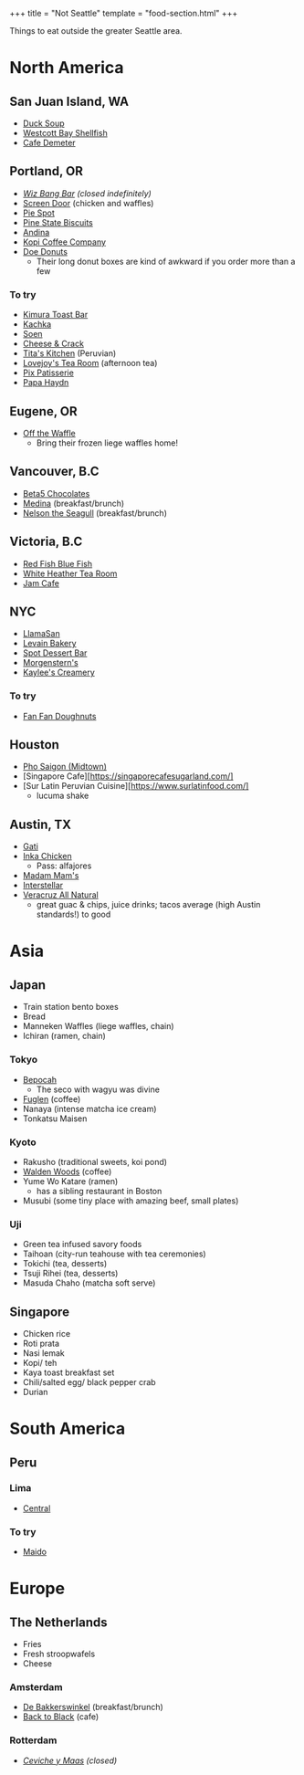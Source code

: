 +++
title = "Not Seattle"
template = "food-section.html"
+++

Things to eat outside the greater Seattle area.

# North America

## San Juan Island, WA
- [Duck Soup](https://www.ducksoupsanjuans.com/)
- [Westcott Bay Shellfish](https://www.westcottbayshellfish.com/)
- [Cafe Demeter](https://www.facebook.com/Cafe-Demeter-160086194143103/)

## Portland, OR
- _[Wiz Bang Bar](https://saltandstraw.com/pages/wiz-bang-bar) (closed indefinitely)_
- [Screen Door](https://screendoorrestaurant.com/) (chicken and waffles)
- [Pie Spot](https://www.pie-spot.com/)
- [Pine State Biscuits](https://www.pinestatebiscuits.com/)
- [Andina](https://www.andinarestaurant.com/)
- [Kopi Coffee Company](https://www.kopicoffeeco.com/)
- [Doe Donuts](https://www.doedonuts.com/)
    - Their long donut boxes are kind of awkward if you order more than a few

### To try
- [Kimura Toast Bar](https://kimuratoast.com/)
- [Kachka](https://www.kachkapdx.com/)
- [Soen](https://www.soenportland.co/)
- [Cheese & Crack](https://www.cheeseandcrack.com/)
- [Tita's Kitchen](https://www.titaskitchenpdx.com/) (Peruvian)
- [Lovejoy's Tea Room](https://www.lovejoysportland.com/) (afternoon tea)
- [Pix Patisserie](https://www.pixpatisserie.com/)
- [Papa Haydn](https://www.papahaydn.com/)

## Eugene, OR
- [Off the Waffle](https://offthewaffle.com/)
    - Bring their frozen liege waffles home!

## Vancouver, B.C
- [Beta5 Chocolates](https://shop.beta5chocolates.com/)
- [Medina](https://www.medinacafe.com/) (breakfast/brunch)
- [Nelson the Seagull](https://www.nelsontheseagull.com/) (breakfast/brunch)

## Victoria, B.C
- [Red Fish Blue Fish](https://www.redfish-bluefish.com/)
- [White Heather Tea Room](https://www.whiteheather-tearoom.com/afternoon-tea)
- [Jam Cafe](https://jamcafes.com/)

## NYC
- [LlamaSan](https://www.llamasannyc.com/)
- [Levain Bakery](https://levainbakery.com/)
- [Spot Dessert Bar](https://www.spotdessertbar.com/)
- [Morgenstern's](https://www.morgensternsnyc.com/)
- [Kaylee's Creamery](https://www.kayleescreamery.com/menu)

### To try
- [Fan Fan Doughnuts](https://www.fan-fandoughnuts.com/)

## Houston
- [Pho Saigon (Midtown)](https://www.yelp.com/biz/pho-saigon-houston-12)
- [Singapore Cafe][https://singaporecafesugarland.com/]
- [Sur Latin Peruvian Cuisine][https://www.surlatinfood.com/]
    - lucuma shake

## Austin, TX
- [Gati](https://www.gatiicecream.com/)
- [Inka Chicken](https://inka-chicken.com/)
    - Pass: alfajores
- [Madam Mam's](https://www.madammam.com/)
- [Interstellar](https://www.theinterstellarbbq.com/)
- [Veracruz All Natural](https://www.veracruzallnatural.com/)
    - great guac & chips, juice drinks; tacos average (high Austin standards!) to good

# Asia

## Japan
- Train station bento boxes
- Bread
- Manneken Waffles (liege waffles, chain)
- Ichiran (ramen, chain)

### Tokyo
- [Bepocah](https://www.bepocah.com/en/index.html)
    - The seco with wagyu was divine
- [Fuglen](https://www.fuglen.no/) (coffee)
- Nanaya (intense matcha ice cream)
- Tonkatsu Maisen

### Kyoto
- Rakusho (traditional sweets, koi pond)
- [Walden Woods](https://www.walden-woods.com/) (coffee)
- Yume Wo Katare (ramen)
    - has a sibling restaurant in Boston
- Musubi (some tiny place with amazing beef, small plates)

### Uji
- Green tea infused savory foods
- Taihoan (city-run teahouse with tea ceremonies)
- Tokichi (tea, desserts)
- Tsuji Rihei (tea, desserts)
- Masuda Chaho (matcha soft serve)

## Singapore
- Chicken rice
- Roti prata
- Nasi lemak
- Kopi/ teh
- Kaya toast breakfast set
- Chili/salted egg/ black pepper crab
- Durian

# South America

## Peru
### Lima
- [Central](https://centralrestaurante.com.pe/en/)

### To try
- [Maido](https://maido.pe/en/)

# Europe

## The Netherlands
- Fries
- Fresh stroopwafels
- Cheese

### Amsterdam
- [De Bakkerswinkel](https://debakkerswinkel.nl/en/) (breakfast/brunch)
- [Back to Black](https://backtoblackcoffee.nl/en/) (cafe)

### Rotterdam
- _[Ceviche y Maas](https://www.cevicheymaas.nl/) (closed)_